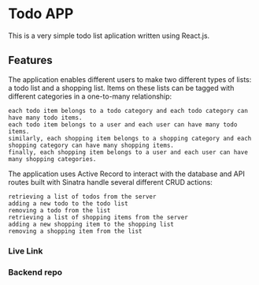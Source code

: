 # Todo APP
This is a very simple todo list aplication written using React.js.

## Features

The application enables different users to make two different types of lists: a todo list and a shopping list. Items on these lists can be tagged with different categories in a one-to-many relationship:

    each todo item belongs to a todo category and each todo category can have many todo items.
    each todo item belongs to a user and each user can have many todo items.
    similarly, each shopping item belongs to a shopping category and each shopping category can have many shopping items.
    finally, each shopping item belongs to a user and each user can have many shopping categories.

The application uses Active Record to interact with the database and API routes built with Sinatra handle several different CRUD actions:

    retrieving a list of todos from the server
    adding a new todo to the todo list
    removing a todo from the list
    retrieving a list of shopping items from the server
    adding a new shopping item to the shopping list
    removing a shopping item from the list


### Live Link


### Backend repo



